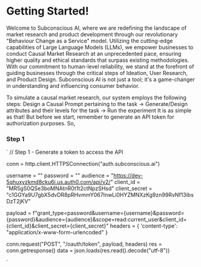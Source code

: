 # Getting Started!

Welcome to Subconscious AI, where we are redefining the landscape of market research and product development through our revolutionary "Behaviour Change as a Service" model. Utilizing the cutting-edge capabilities of Large Language Models (LLMs), we empower businesses to conduct Causal Market Research at an unprecedented pace, ensuring higher quality and ethical standards that surpass existing methodologies. With our commitment to human-level reliability, we stand at the forefront of guiding businesses through the critical steps of Ideation, User Research, and Product Design. Subconscious AI is not just a tool; it's a game-changer in understanding and influencing consumer behavior.

To simulate a causal market research, our system employs the following steps:
Design a Causal Prompt pertaining to the task  -> Generate/Design attributes and their levels for the task -> Run the experiment
It is as simple as that! But before we start, remember to generate an API token for authorization purposes. So, 

### Step 1

`
// Step 1 - Generate a token to access the API

conn = http.client.HTTPSConnection("auth.subconscious.ai")

username = "<username>"
password = "<password>"
audience = "https://dev-5qhuxyzkmd8cku6i.us.auth0.com/api/v2/"
client_id = "MR5gS0QSe3boMNAtnR0t1t2ctNpzSHsd"
client_secret = "c1GGYa9U7gbX5dvDR8pRHvmmY067InwLi0HYZMNXzKg9zn99RvNf13ibsDzT2jKV"

payload = f"grant_type=password&username={username}&password={password}&audience={audience}&scope=read:current_user&client_id={client_id}&client_secret={client_secret}"
headers = { 'content-type': "application/x-www-form-urlencoded" }

conn.request("POST", "/oauth/token", payload, headers)
res = conn.getresponse()
data = json.loads(res.read().decode("utf-8"))

`
